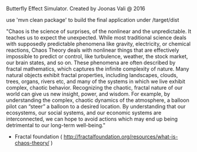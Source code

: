 Butterfly Effect Simulator.  Created by Joonas Vali @ 2016

use 'mvn clean package' to build the final application under /target/dist

"Chaos is the science of surprises, of the nonlinear and the unpredictable. It teaches us to expect the unexpected. While most traditional science deals with
supposedly predictable phenomena like gravity, electricity, or chemical reactions, Chaos Theory deals with nonlinear things that are effectively impossible to predict or control,
like turbulence, weather, the stock market, our brain states, and so on. These phenomena are often described by fractal mathematics, which captures the infinite complexity of nature.
Many natural objects exhibit fractal properties, including landscapes, clouds, trees, organs, rivers etc, and many of the systems in which we live exhibit complex,
chaotic behavior. Recognizing the chaotic, fractal nature of our world can give us new insight, power, and wisdom. For example, by understanding the complex, chaotic dynamics
of the atmosphere, a balloon pilot can “steer” a balloon to a desired location. By understanding that our ecosystems, our social systems, and our economic systems
are interconnected, we can hope to avoid actions which may end up being detrimental to our long-term well-being."
- Fractal foundation ( http://fractalfoundation.org/resources/what-is-chaos-theory/ )